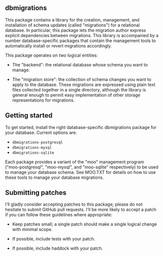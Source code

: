 
dbmigrations
------------

This package contains a library for the creation, management, and
installation of schema updates (called "migrations") for a relational
database. In particular, this package lets the migration author express
explicit dependencies between migrations. This library is accompanied
by a number database-specific packages that contain the management
tools to automatically install or revert migrations accordingly.

This package operates on two logical entities:

 - The "backend": the relational database whose schema you want to
   manage.

 - The "migration store": the collection of schema changes you want to
   apply to the database. These migrations are expressed using plain
   text files collected together in a single directory, although the
   library is general enough to permit easy implementation of other
   storage representations for migrations.

Getting started
---------------

To get started, install the right database-specific dbmigrations package
for your database. Current options are:

 * `dbmigrations-postgresql`
 * `dbmigrations-mysql`
 * `dbmigrations-sqlite`

Each package provides a variant of the "moo" management program
("moo-postgresql", "moo-mysql", and "moo-sqlite" respectively) to be
used to manage your database schema. See MOO.TXT for details on how to
use these tools to manage your database migrations.

Submitting patches
------------------

I'll gladly consider accepting patches to this package; please do not
hesitate to submit GitHub pull requests. I'll be more likely to accept
a patch if you can follow these guidelines where appropriate:

  - Keep patches small; a single patch should make a single logical
    change with minimal scope.

  - If possible, include tests with your patch.

  - If possible, include haddock with your patch.
